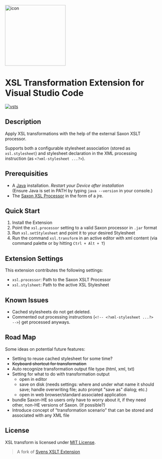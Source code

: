 <img src="https://github.com/WashirePie/vscode-xsl-transform/blob/master/icon.png?raw=true" alt="icon" width="200">

# XSL Transformation Extension for Visual Studio Code

<p align="left">
  <a href="https://github.com/WashirePie/vscode-xsl-transform"><img src="https://img.shields.io/github/workflow/status/WashirePie/vscode-xsl-transform/Node.js%20CI.svg?logo=github" alt="vsts"></a>
</p>

## Description

Apply XSL transformations with the help of the external Saxon XSLT processor.

Supports both a configurable stylesheet association (stored as `xsl.stylesheet`) and stylesheet declaration in the XML processing instruction (as `<?xml-stylesheet ...?>`).

## Prerequisities

* A [Java](https://www.java.com/de/download/) installation. *Restart your Device after installation*  
(Ensure Java is set in PATH by typing `java --version` in your console.)
* The [Saxon XSL Processor](http://saxon.sourceforge.net/#F9.9HE) in the form of a jre.

## Quick Start

1. Install the Extension
2. Point the `xsl.processor` setting to a valid Saxon processor in `.jar` format
3. Run `xsl.setStylesheet` and point it to your desired Stylesheet
4. Run the command `xsl.transform` in an active editor with xml content (via command palette or by hitting `Ctrl + Alt + T`)

## Extension Settings

This extension contributes the following settings:

* `xsl.processor`: Path to the Saxon XSLT Processor
* `xsl.stylsheet`: Path to the active XSL Stylesheet

## Known Issues

* Cached stylesheets do not get deleted.
* Commented out processing instructions (`<!-- <?xml-stylesheet ...?> -->`) get processed anyways.

## Road Map

Some ideas on potential future features:

* Setting to reuse cached stylesheet for some time?
* ~~Keyboard shortcut for transformation~~
* Auto recognize transformation output file type (html, xml, txt)
* Setting for what to do with transformation output
  * open in editor
  * save on disk (needs settings: where and under what name it should save; handle overwriting file; auto prompt "save as" dialog; etc.)
  * open in web browser/standard associated application
* bundle Saxon-HE so users only have to worry about it, if they need other, non-HE versions of Saxon. (If possible?)
* Introduce concept of "transformation scenario" that can be stored and associated with any XML file

## License

XSL transform is licensed under [MIT License](https://github.com/WashirePie/vscode-xsl-transform/blob/master/LICENSE).

> A fork of [Svens XSLT Extension](https://marketplace.visualstudio.com/items?itemName=SvenAGN.xslt-transform)